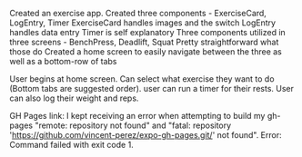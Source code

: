 Created an exercise app.
Created three components - ExerciseCard, LogEntry, Timer
ExerciseCard handles images and the switch
LogEntry handles data entry
Timer is self explanatory
Three components utilized in three screens - BenchPress, Deadlift, Squat
Pretty straightforward what those do
Created a home screen to easily navigate between the three as well as a bottom-row of tabs

User begins at home screen. Can select what exercise they want to do (Bottom tabs are suggested order). user can run a timer for their rests. User can also log their weight and reps.

GH Pages link: I kept receiving an error when attempting to build my gh-pages "remote: repository not found" and "fatal: repository 'https://github.com/vincent-perez/expo-gh-pages.git/' not found". Error: Command failed with exit code 1. 